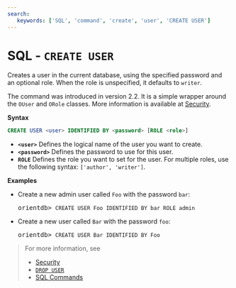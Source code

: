 ```yaml
---
search:
   keywords: ['SQL', 'command', 'create', 'user', 'CREATE USER']
---
```


# SQL - `CREATE USER `

Creates a user in the current database, using the specified password and an optional role.  When the role is unspecified, it defaults to `writer`.  

The command was introduced in version 2.2.  It is a simple wrapper around the `OUser` and `ORole` classes.  More information is available at [Security](Security.md).

**Syntax**

```sql
CREATE USER <user> IDENTIFIED BY <password> [ROLE <role>]
```

- **`<user>`** Defines the logical name of the user you want to create.
- **`<password>`** Defines the password to use for this user.
- **`ROLE`** Defines the role you want to set for the user.  For multiple roles, use the following syntax: `['author', 'writer']`.

**Examples**

- Create a new admin user called `Foo` with the password `bar`:

  <pre>
  orientdb> <code class="lang-sql userinput">CREATE USER Foo IDENTIFIED BY bar ROLE admin</code>
  </pre>

- Create a new user called `Bar` with the password `foo`:

  <pre>
  orientdb> <code class='lang-sql userinput'>CREATE USER Bar IDENTIFIED BY Foo</code>
  </pre>

>For more information, see
>
>- [Security](Security.md)
>- [`DROP USER`](SQL-Drop-User.md)
>- [SQL Commands](SQL.md)
